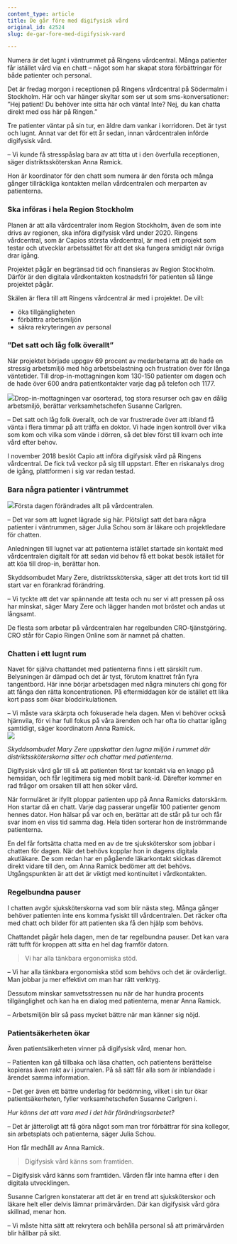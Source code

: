 ```yaml
---
content_type: article
title: De går före med digifysisk vård
original_id: 42524
slug: de-gar-fore-med-digifysisk-vard

---
```


Numera är det lugnt i väntrummet på Ringens vårdcentral. Många patienter får istället vård via en chatt – något som har skapat stora förbättringar för både patienter och personal.

Det är fredag morgon i receptionen på Ringens vårdcentral på Södermalm i Stockholm. Här och var hänger skyltar som ser ut som sms-konversationer: ”Hej patient! Du behöver inte sitta här och vänta! Inte? Nej, du kan chatta direkt med oss här på Ringen.”

Tre patienter väntar på sin tur, en äldre dam vankar i korridoren. Det är tyst och lugnt. Annat var det för ett år sedan, innan vårdcentralen införde digifysisk vård.

– Vi kunde få stresspåslag bara av att titta ut i den överfulla receptionen, säger distriktssköterskan Anna Ramick.

Hon är koordinator för den chatt som numera är den första och många gånger tillräckliga kontakten mellan vårdcentralen och merparten av patienterna.

### Ska införas i hela Region Stockholm

Planen är att alla vårdcentraler inom Region Stockholm, även de som inte drivs av regionen, ska införa digifysisk vård under 2020. Ringens vårdcentral, som är Capios största vårdcentral, är med i ett projekt som testar och utvecklar arbetssättet för att det ska fungera smidigt när övriga drar igång.

Projektet pågår en begränsad tid och finansieras av Region Stockholm. Därför är den digitala vårdkontakten kostnadsfri för patienten så länge projektet pågår.

Skälen är flera till att Ringens vårdcentral är med i projektet. De vill:

*   öka tillgängligheten
*   förbättra arbetsmiljön
*   säkra rekryteringen av personal

### ”Det satt och låg folk överallt”

När projektet började uppgav 69 procent av medarbetarna att de hade en stressig arbetsmiljö med hög arbetsbelastning och frustration över för långa väntetider. Till drop-in-mottagningen kom 130-150 patienter om dagen och de hade över 600 andra patientkontakter varje dag på telefon och 1177.

[![](https://www.suntarbetsliv.se/wp-content/uploads/2019/11/200x220-susanne-carlgren.foto-jonas-lodin.jpg)](https://www.suntarbetsliv.se/wp-content/uploads/2019/11/200x220-susanne-carlgren.foto-jonas-lodin.jpg)Drop-in-mottagningen var osorterad, tog stora resurser och gav en dålig arbetsmiljö, berättar verksamhetschefen Susanne Carlgren.

– Det satt och låg folk överallt, och de var frustrerade över att ibland få vänta i flera timmar på att träffa en doktor. Vi hade ingen kontroll över vilka som kom och vilka som vände i dörren, så det blev först till kvarn och inte vård efter behov.

I november 2018 beslöt Capio att införa digifysisk vård på Ringens vårdcentral. De fick två veckor på sig till uppstart. Efter en riskanalys drog de igång, plattformen i sig var redan testad.

### Bara några patienter i väntrummet

[![](https://www.suntarbetsliv.se/wp-content/uploads/2019/11/200x220-julia-schou-foto-jonas-lodin.jpg)](https://www.suntarbetsliv.se/wp-content/uploads/2019/11/200x220-julia-schou-foto-jonas-lodin.jpg)Första dagen förändrades allt på vårdcentralen.

– Det var som att lugnet lägrade sig här. Plötsligt satt det bara några patienter i väntrummen, säger Julia Schou som är läkare och projektledare för chatten.

Anledningen till lugnet var att patienterna istället startade sin kontakt med vårdcentralen digitalt för att sedan vid behov få ett bokat besök istället för att köa till drop-in, berättar hon.

Skyddsombudet Mary Zere, distriktssköterska, säger att det trots kort tid till start var en förankrad förändring.

– Vi tyckte att det var spännande att testa och nu ser vi att pressen på oss har minskat, säger Mary Zere och lägger handen mot bröstet och andas ut långsamt.

De flesta som arbetar på vårdcentralen har regelbunden CRO-tjänstgöring. CRO står för Capio Ringen Online som är namnet på chatten.

### Chatten i ett lugnt rum

Navet för själva chattandet med patienterna finns i ett särskilt rum. Belysningen är dämpad och det är tyst, förutom knattret från fyra tangentbord. Här inne börjar arbetsdagen med några minuters chi gong för att fånga den rätta koncentrationen. På eftermiddagen kör de istället ett lika kort pass som ökar blodcirkulationen.

– Vi måste vara skärpta och fokuserade hela dagen. Men vi behöver också hjärnvila, för vi har full fokus på våra ärenden och har ofta tio chattar igång samtidigt, säger koordinatorn Anna Ramick.[  
![](https://www.suntarbetsliv.se/wp-content/uploads/2019/11/750x400-mary-zere2-foto-jonas-lodin.jpg)](https://www.suntarbetsliv.se/wp-content/uploads/2019/11/750x400-mary-zere2-foto-jonas-lodin.jpg)

_Skyddsombudet Mary Zere uppskattar den lugna miljön i rummet där distriktssköterskorna sitter och chattar med patienterna._ 

Digifysisk vård går till så att patienten först tar kontakt via en knapp på hemsidan, och får legitimera sig med mobilt bank-id. Därefter kommer en rad frågor om orsaken till att hen söker vård.

När formuläret är ifyllt ploppar patienten upp på Anna Ramicks datorskärm. Hon startar då en chatt. Varje dag passerar ungefär 100 patienter genom hennes dator. Hon hälsar på var och en, berättar att de står på tur och får svar inom en viss tid samma dag. Hela tiden sorterar hon de inströmmande patienterna.

En del får fortsätta chatta med en av de tre sjuksköterskor som jobbar i chatten för dagen. När det behövs kopplar hon in dagens digitala akutläkare. De som redan har en pågående läkarkontakt skickas däremot direkt vidare till den, om Anna Ramick bedömer att det behövs. Utgångspunkten är att det är viktigt med kontinuitet i vårdkontakten.

### Regelbundna pauser

I chatten avgör sjuksköterskorna vad som blir nästa steg. Många gånger behöver patienten inte ens komma fysiskt till vårdcentralen. Det räcker ofta med chatt och bilder för att patienten ska få den hjälp som behövs.

Chattandet pågår hela dagen, men de tar regelbundna pauser. Det kan vara rätt tufft för kroppen att sitta en hel dag framför datorn.

> Vi har alla tänkbara ergonomiska stöd.

– Vi har alla tänkbara ergonomiska stöd som behövs och det är ovärderligt. Man jobbar ju mer effektivt om man har rätt verktyg.

Dessutom minskar samvetsstressen nu när de har hundra procents tillgänglighet och kan ha en dialog med patienterna, menar Anna Ramick.

– Arbetsmiljön blir så pass mycket bättre när man känner sig nöjd.

### Patientsäkerheten ökar

Även patientsäkerheten vinner på digifysisk vård, menar hon.

– Patienten kan gå tillbaka och läsa chatten, och patientens berättelse kopieras även rakt av i journalen. På så sätt får alla som är inblandade i ärendet samma information.

– Det ger även ett bättre underlag för bedömning, vilket i sin tur ökar patientsäkerheten, fyller verksamhetschefen Susanne Carlgren i.

_Hur känns det att vara med i det här förändringsarbetet?_

– Det är jätteroligt att få göra något som man tror förbättrar för sina kollegor, sin arbetsplats och patienterna, säger Julia Schou.

Hon får medhåll av Anna Ramick.

> Digifysisk vård känns som framtiden.

– Digifysisk vård känns som framtiden. Vården får inte hamna efter i den digitala utvecklingen.

Susanne Carlgren konstaterar att det är en trend att sjuksköterskor och läkare helt eller delvis lämnar primärvården. Där kan digifysisk vård göra skillnad, menar hon.

– Vi måste hitta sätt att rekrytera och behålla personal så att primärvården blir hållbar på sikt.

